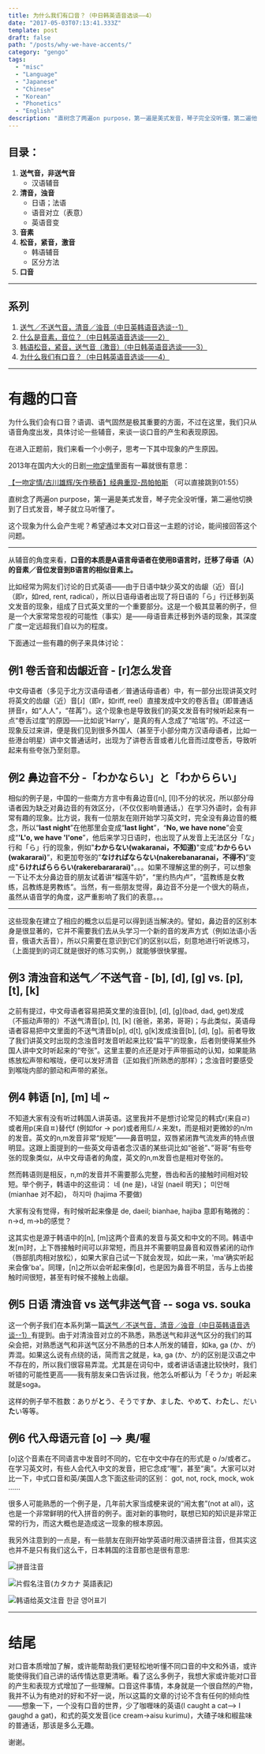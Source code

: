 ```yaml
---
title: 为什么我们有口音？（中日韩英语音选谈——4）
date: "2017-05-03T07:13:41.333Z"
template: post
draft: false
path: "/posts/why-we-have-accents/"
category: "gengo"
tags:
  - "misc"
  - "Language"
  - "Japanese"
  - "Chinese"
  - "Korean"
  - "Phonetics"
  - "English"
description: "直树念了两遍on purpose，第一遍是美式发音，琴子完全没听懂，第二遍他切换到了日式发音，琴子就立马听懂了。"
---
```


## 目录：
1. **送气音，非送气音**
   - 汉语辅音
2. **清音，浊音**
    - 日语；法语
    - 语音对立（表意）
    - 英语音变
3. **音素**
4. **松音，紧音，激音**
   - 韩语辅音
   - 区分方法
5. **口音**

----
## 系列
1. [送气／不送气音，清音／浊音（中日英韩语音选谈--1）](https://www.jianshu.com/p/6f5cb3d07ea7)
2. [什么是音素，音位？（中日韩英语音选谈——2）](https://www.jianshu.com/p/2665b5655ef9)
3. [韩语松音，紧音，送气音（激音）（中日韩英语音选谈——3）](https://www.jianshu.com/p/8df495fc7558)
4. [为什么我们有口音？（中日韩英语音选谈——4）](https://www.jianshu.com/p/725252c47961)

----


# 有趣的口音

为什么我们会有口音？语调、语气固然是极其重要的方面，不过在这里，我们只从语音角度出发，具体讨论一些辅音，来谈一谈口音的产生和表现原因。

在进入正题前，我们来看一个小例子，思考一下其中现象的产生原因。

2013年在国内大火的日剧[一吻定情](https://baike.baidu.com/item/%E4%B8%80%E5%90%BB%E5%AE%9A%E6%83%85%EF%BD%9ELove%20in%20TOKYO/5141370?fromtitle=%E4%B8%80%E5%90%BB%E5%AE%9A%E6%83%85&fromid=416190)里面有一幕就很有意思：

[【一吻定情/古川雄辉/矢作穂香】经典重现-昂帕帕斯](https://www.bilibili.com/video/av17667676/) （可以直接跳到01:55）

直树念了两遍on purpose，第一遍是美式发音，琴子完全没听懂，第二遍他切换到了日式发音，琴子就立马听懂了。

这个现象为什么会产生呢？希望通过本文对口音这一主题的讨论，能间接回答这个问题。

----

从辅音的角度来看，**口音的本质是A语言母语者在使用B语言时，迁移了母语（A）的音素／音位发音到B语言的相似音素上。**

比如经常为网友们讨论的日式英语——由于日语中缺少英文的齿龈（近）音[ɹ]（即r，如red, rent, radical），所以日语母语者出现了将日语的「ら」行迁移到英文发音的现象，组成了日式英文里的一个重要部分。这是一个极其显著的例子，但是一个大家常常忽视的可能性（事实）是——母语音素迁移到外语的现象，其深度广度一定远超我们自以为的程度。

下面通过一些有趣的例子来具体讨论：

## 例1 卷舌音和齿龈近音 - [r]怎么发音
中文母语者（多见于北方汉语母语者／普通话母语者）中，有一部分出现讲英文时将英文的齿龈（近）音[ɹ]（即r，如riff, reel）直接发成中文的卷舌音[ɻ](https://zh.wikipedia.org/wiki/%E5%8D%B7%E8%88%8C%E8%BF%91%E9%9F%B3 "卷舌近音")（即普通话拼音r，如“人人”，“荏苒”）。这个现象也是导致我们的英文发音有时候听起来有一点“卷舌过度”的原因——比如说'Harry'，是真的有人念成了“哈瑞”的。不过这一现象反过来讲，便是我们见到很多外国人（甚至于小部分南方汉语母语者，比如一些港台明星）讲中文普通话时，出现为了讲卷舌音或者儿化音而过度卷舌，导致听起来有些夸张乃至刻意。

## 例2 鼻边音不分 -「わかならい」と「わかららい」
相似的例子是，中国的一些南方方言中有鼻边音([n], [l])不分的状况，所以部分母语者因为缺乏对鼻边音的有效区分，（不仅仅影响普通话，）在学习外语时，会有非常有趣的现象。比方说，我有一位朋友在刚开始学习英文时，完全没有鼻边音的概念，所以“**last night**”在他那里会变成“**last light**”，“**No, we have none**”会变成“**'L'o, we have 'l'one**”，他后来学习日语时，也出现了从发音上无法区分「な」行和「ら」行的现象，例如"**わからない(wakaranai，不知道)**"变成”**わかららい(wakararai)**”，和更加夸张的”**なければならない(nakerebanaranai，不得不)**”变成"**らければらららい(rakerebarararai)**"。。。如果不理解这里的例子，可以想象一下让不太分鼻边音的朋友试着讲“榴莲牛奶”，“里约热内卢”，“蓝教练是女教练，吕教练是男教练”。当然，有一些朋友觉得，鼻边音不分是一个很大的萌点，虽然从语音学的角度，这严重影响了我们的表意。。。

----
这些现象在建立了相应的概念以后是可以得到适当解决的。譬如，鼻边音的区别本身是很显著的，它并不需要我们去从头学习一个新的音的发声方式（例如法语小舌音，俄语大舌音），所以只需要在意识到它们的区别以后，刻意地进行听说练习，（上面提到的词汇就是很好的练习实例，）就能够很快掌握。

## 例3 清浊音和送气／不送气音 - [b], [d], [g] vs. [p], [t], [k]
之前有提过，中文母语者容易把英文里的浊音[b], [d], [g](bad, dad, get)发成（不振动声带的）不送气清音[p], [t], [k] (爸爸，弟弟，哥哥)；与此类似，英语母语者容易把中文里面的不送气清音b[p], d[t], g[k]发成浊音[b], [d], [g]。前者导致了我们讲英文时出现的念浊音时发音听起来比较“扁平”的现象，后者则使得某些外国人讲中文时听起来的“夸张”。这里主要的点还是对于声带振动的认知，如果能熟练放松声带和喉咙，便可以发好清音（正如我们所熟悉的那样）；念浊音时要感受到喉咙内部的颤动和声带的紧张。

## 例4 韩语 [n], [m] 네 ~
不知道大家有没有听过韩国人讲英语。这里我并不是想讨论常见的韩式r(来自ㄹ)或者用p(来自ㅍ)替代f (例如for -> por)或者用트/ㅅ来发t，而是相对更微妙的n/m的发音。英文的n,m发音非常“规矩”——鼻音明显，双唇紧闭靠气流发声的特点很明显。这跟上面提到的一些英文母语者念汉语的某些词比如“爸爸”、”哥哥“有些夸张的现象类似，从中文母语者的角度，英文的n,m发音也是相对夸张的。

然而韩语则是相反，n,m的发音并不需要那么完整，唇齿和舌的接触时间相对较短。举个例子，韩语中的这些词：
네 (ne 是)，내일 (naeil 明天)；
미안해 (mianhae 对不起)， 하지마 (hajima 不要做)

大家有没有觉得，有时候听起来像是
de, daeil; bianhae, hajiba
意即有略微的：n->d, m->b的感觉？

这其实也是源于韩语中的[n], [m]这两个音素的发音与英文和中文的不同。韩语中发[m]时，上下唇接触时间可以非常短，而且并不需要明显鼻音和双唇紧闭的动作（唇部肌肉相对放松），如果大家自己试一下就会发现，如此一来，'ma'确实听起来会像'ba'。同理，[n]之所以会听起来像[d]，也是因为鼻音不明显，舌与上齿接触时间很短，甚至有时候不接触上齿龈。

## 例5 日语 清浊音 vs 送气非送气音 -- soga vs. souka
这一个例子我们在本系列第一篇[送气／不送气音，清音／浊音（中日英韩语音选谈--1）](https://www.jianshu.com/p/6f5cb3d07ea7)有提到。由于对清浊音对立的不熟悉，熟悉送气和非送气区分的我们的耳朵会把，对熟悉送气和非送气区分不熟悉的日本人所发的辅音，如ka, ga (か、が)弄混。如果这么说有点绕的话，简而言之就是，ka, ga (か、が)的区别是汉语之中不存在的，所以我们很容易弄混。尤其是在词句中，或者讲话语速比较快时，我们听错的可能性更高——我有朋友亲口告诉过我，他怎么听都认为「そうか」听起来就是soga。

这样的例子举不胜数：ありが**と**う、そうです**か**、まし**た**、やめ**て**、わ**た**し、だい**た**い等等。

## 例6 代入母语元音 [o] --> 奥/喔
[o]这个音素在不同语言中发音时不同的，它在中文中存在的形式是 o /ɔ/或者ㄛ。在学习英文时，有些人会代入中文的发音，把它念成“喔”，甚至“奥”。大家可以对比一下，中式口音和英/美国人念下面这些词的区别：
got, not, rock, mock, wok ......

很多人可能熟悉的一个例子是，几年前大家当成梗来说的“闹太套”(not at all)，这也是一个非常鲜明的代入拼音的例子。面对新的事物时，联想已知的知识是非常正常的行为，而这大概也是造成这一现象的根本原因。

我另外注意到的一点是，有一些朋友在刚开始学英语时用汉语拼音注音，但其实这也并不是只有我们这么干，日本韩国的注音那也是很有意思:

![拼音注音](https://upload-images.jianshu.io/upload_images/72299-726b109f260c16bf.jpg?imageMogr2/auto-orient/strip%7CimageView2/2/w/1240)

![片假名注音(カタカナ 英語表記)](https://upload-images.jianshu.io/upload_images/72299-474cd5b01bcfb71f.jpg?imageMogr2/auto-orient/strip%7CimageView2/2/w/1240)

![韩语给英文注音 한글 영어표기](https://upload-images.jianshu.io/upload_images/72299-01effe4241c186e7.jpg?imageMogr2/auto-orient/strip%7CimageView2/2/w/1240)

------
# 结尾
对口音本质增加了解，或许能帮助我们更轻松地听懂不同口音的中文和外语，或许能使得我们自己讲的话传情达意更清晰。看了这么多例子，我想大家或许能对口音的产生和表现方式增加了一些理解。口音这件事情，本身就是一个很自然的产物，我并不认为有绝对的好和不好一说，所以这篇的文章的讨论不含有任何的倾向性——想象一下，一个没有口音的世界，少了咖喱味的英语(I caught a cat--> I gaughd a gat)，和式的英文发音(ice cream->aisu kurimu)，大碴子味和椒盐味的普通话，那该是多么无趣。

谢谢。
